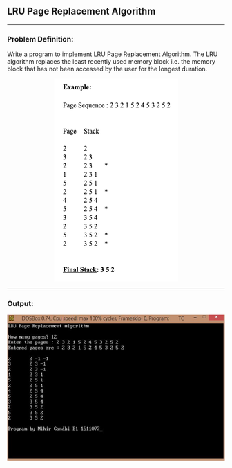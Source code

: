## LRU Page Replacement Algorithm

-----------------------------------------
### Problem Definition:
Write a program to implement LRU Page Replacement Algorithm. The LRU algorithm replaces the least recently used memory block i.e. the memory block that has not been accessed by the user for the longest duration. 

<p align="center">
    <img src="./example.png">
</p>

------------------------------------------
### Output:

<p align="center">
    <img src="./output.jpg">
</p>



